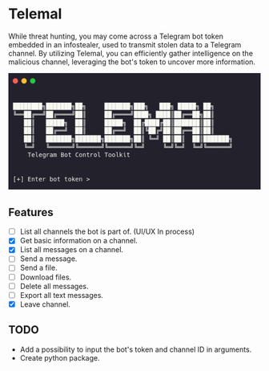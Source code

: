 # Telemal

While threat hunting, you may come across a Telegram bot token embedded in an infostealer, used to transmit stolen data to a Telegram channel. By utilizing Telemal, you can efficiently gather intelligence on the malicious channel, leveraging the bot's token to uncover more information.

![](./images/image.png)

## Features

- [ ] List all channels the bot is part of. (UI/UX In process) 
- [x] Get basic information on a channel.
- [x] List all messages on a channel.
- [ ] Send a message.
- [ ] Send a file.
- [ ] Download files.
- [ ] Delete all messages.
- [ ] Export all text messages.
- [x] Leave channel.

## TODO

- Add a possibility to input the bot's token and channel ID in arguments.
- Create python package.